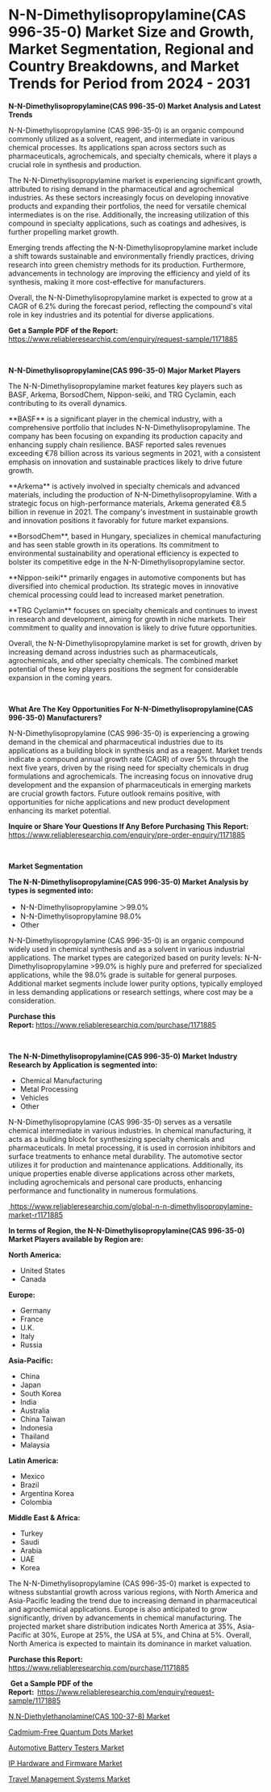 <p><h1>N-N-Dimethylisopropylamine(CAS 996-35-0) Market Size and Growth, Market Segmentation, Regional and Country Breakdowns, and Market Trends for Period from 2024 -  2031</h1></p><p><strong>N-N-Dimethylisopropylamine(CAS 996-35-0) Market Analysis and Latest Trends</strong></p>
<p><p>N-N-Dimethylisopropylamine (CAS 996-35-0) is an organic compound commonly utilized as a solvent, reagent, and intermediate in various chemical processes. Its applications span across sectors such as pharmaceuticals, agrochemicals, and specialty chemicals, where it plays a crucial role in synthesis and production.</p><p>The N-N-Dimethylisopropylamine market is experiencing significant growth, attributed to rising demand in the pharmaceutical and agrochemical industries. As these sectors increasingly focus on developing innovative products and expanding their portfolios, the need for versatile chemical intermediates is on the rise. Additionally, the increasing utilization of this compound in specialty applications, such as coatings and adhesives, is further propelling market growth.</p><p>Emerging trends affecting the N-N-Dimethylisopropylamine market include a shift towards sustainable and environmentally friendly practices, driving research into green chemistry methods for its production. Furthermore, advancements in technology are improving the efficiency and yield of its synthesis, making it more cost-effective for manufacturers.</p><p>Overall, the N-N-Dimethylisopropylamine market is expected to grow at a CAGR of 6.2% during the forecast period, reflecting the compound's vital role in key industries and its potential for diverse applications.</p></p>
<p><strong>Get a Sample PDF of the Report:&nbsp;</strong> <a href="https://www.reliableresearchiq.com/enquiry/request-sample/1171885?utm_campaign=1087&utm_medium=2&utm_source=Github&utm_content=ia&utm_term=01102024&utm_id=n-n-dimethylisopropylaminecas-996-35-0">https://www.reliableresearchiq.com/enquiry/request-sample/1171885</a></p>
<p>&nbsp;</p>
<p><strong>N-N-Dimethylisopropylamine(CAS 996-35-0) Major Market Players</strong></p>
<p><p>The N-N-Dimethylisopropylamine market features key players such as BASF, Arkema, BorsodChem, Nippon-seiki, and TRG Cyclamin, each contributing to its overall dynamics.</p><p>**BASF** is a significant player in the chemical industry, with a comprehensive portfolio that includes N-N-Dimethylisopropylamine. The company has been focusing on expanding its production capacity and enhancing supply chain resilience. BASF reported sales revenues exceeding €78 billion across its various segments in 2021, with a consistent emphasis on innovation and sustainable practices likely to drive future growth.</p><p>**Arkema** is actively involved in specialty chemicals and advanced materials, including the production of N-N-Dimethylisopropylamine. With a strategic focus on high-performance materials, Arkema generated €8.5 billion in revenue in 2021. The company's investment in sustainable growth and innovation positions it favorably for future market expansions.</p><p>**BorsodChem**, based in Hungary, specializes in chemical manufacturing and has seen stable growth in its operations. Its commitment to environmental sustainability and operational efficiency is expected to bolster its competitive edge in the N-N-Dimethylisopropylamine sector.</p><p>**Nippon-seiki** primarily engages in automotive components but has diversified into chemical production. Its strategic moves in innovative chemical processing could lead to increased market penetration.</p><p>**TRG Cyclamin** focuses on specialty chemicals and continues to invest in research and development, aiming for growth in niche markets. Their commitment to quality and innovation is likely to drive future opportunities.</p><p>Overall, the N-N-Dimethylisopropylamine market is set for growth, driven by increasing demand across industries such as pharmaceuticals, agrochemicals, and other specialty chemicals. The combined market potential of these key players positions the segment for considerable expansion in the coming years.</p></p>
<p>&nbsp;</p>
<p><strong>What Are The Key Opportunities For N-N-Dimethylisopropylamine(CAS 996-35-0) Manufacturers?</strong></p>
<p><p>N-N-Dimethylisopropylamine (CAS 996-35-0) is experiencing a growing demand in the chemical and pharmaceutical industries due to its applications as a building block in synthesis and as a reagent. Market trends indicate a compound annual growth rate (CAGR) of over 5% through the next five years, driven by the rising need for specialty chemicals in drug formulations and agrochemicals. The increasing focus on innovative drug development and the expansion of pharmaceuticals in emerging markets are crucial growth factors. Future outlook remains positive, with opportunities for niche applications and new product development enhancing its market potential.</p></p>
<p><strong>Inquire or Share Your Questions If Any Before Purchasing This Report:</strong> <a href="https://www.reliableresearchiq.com/enquiry/pre-order-enquiry/1171885?utm_campaign=1087&utm_medium=2&utm_source=Github&utm_content=ia&utm_term=01102024&utm_id=n-n-dimethylisopropylaminecas-996-35-0">https://www.reliableresearchiq.com/enquiry/pre-order-enquiry/1171885</a></p>
<p>&nbsp;</p>
<p><strong>Market Segmentation</strong></p>
<p><strong>The N-N-Dimethylisopropylamine(CAS 996-35-0) Market Analysis by types is segmented into:</strong></p>
<p><ul><li>N-N-Dimethylisopropylamine ＞99.0%</li><li>N-N-Dimethylisopropylamine 98.0%</li><li>Other</li></ul></p>
<p><p>N-N-Dimethylisopropylamine (CAS 996-35-0) is an organic compound widely used in chemical synthesis and as a solvent in various industrial applications. The market types are categorized based on purity levels: N-N-Dimethylisopropylamine >99.0% is highly pure and preferred for specialized applications, while the 98.0% grade is suitable for general purposes. Additional market segments include lower purity options, typically employed in less demanding applications or research settings, where cost may be a consideration.</p></p>
<p><strong>Purchase this Report:&nbsp;</strong><a href="https://www.reliableresearchiq.com/purchase/1171885?utm_campaign=1087&utm_medium=2&utm_source=Github&utm_content=ia&utm_term=01102024&utm_id=n-n-dimethylisopropylaminecas-996-35-0">https://www.reliableresearchiq.com/purchase/1171885</a></p>
<p>&nbsp;</p>
<p><strong>The N-N-Dimethylisopropylamine(CAS 996-35-0) Market Industry Research by Application is segmented into:</strong></p>
<p><ul><li>Chemical Manufacturing</li><li>Metal Processing</li><li>Vehicles</li><li>Other</li></ul></p>
<p><p>N-N-Dimethylisopropylamine (CAS 996-35-0) serves as a versatile chemical intermediate in various industries. In chemical manufacturing, it acts as a building block for synthesizing specialty chemicals and pharmaceuticals. In metal processing, it is used in corrosion inhibitors and surface treatments to enhance metal durability. The automotive sector utilizes it for production and maintenance applications. Additionally, its unique properties enable diverse applications across other markets, including agrochemicals and personal care products, enhancing performance and functionality in numerous formulations.</p></p>
<p><a href="https://www.reliableresearchiq.com/global-n-n-dimethylisopropylamine-market-r1171885?utm_campaign=1087&utm_medium=2&utm_source=Github&utm_content=ia&utm_term=01102024&utm_id=n-n-dimethylisopropylaminecas-996-35-0">&nbsp;https://www.reliableresearchiq.com/global-n-n-dimethylisopropylamine-market-r1171885</a></p>
<p><strong>In terms of Region, the N-N-Dimethylisopropylamine(CAS 996-35-0) Market Players available by Region are:</strong></p>
<p>
    <p> <strong> North America: </strong>
        <ul>
            <li>United States</li>
            <li>Canada</li>
        </ul>
        </p> 
    <p> <strong> Europe: </strong>
        <ul>
            <li>Germany</li>
            <li>France</li>
            <li>U.K.</li>
            <li>Italy</li>
            <li>Russia</li>
        </ul>
        </p> 
    <p> <strong> Asia-Pacific: </strong>
        <ul>
            <li>China</li>
            <li>Japan</li>
            <li>South Korea</li>
            <li>India</li>
            <li>Australia</li>
            <li>China Taiwan</li>
            <li>Indonesia</li>
            <li>Thailand</li>
            <li>Malaysia</li>
        </ul>
        </p> 
    <p> <strong> Latin America: </strong>
        <ul>
            <li>Mexico</li>
            <li>Brazil</li>
            <li>Argentina Korea</li>
            <li>Colombia</li>
        </ul>
        </p> 
    <p> <strong> Middle East & Africa: </strong>
        <ul>
            <li>Turkey</li>
            <li>Saudi</li>
            <li>Arabia</li>
            <li>UAE</li>
            <li>Korea</li>
        </ul>
    </p>
    </p>
<p><p>The N-N-Dimethylisopropylamine (CAS 996-35-0) market is expected to witness substantial growth across various regions, with North America and Asia-Pacific leading the trend due to increasing demand in pharmaceutical and agrochemical applications. Europe is also anticipated to grow significantly, driven by advancements in chemical manufacturing. The projected market share distribution indicates North America at 35%, Asia-Pacific at 30%, Europe at 25%, the USA at 5%, and China at 5%. Overall, North America is expected to maintain its dominance in market valuation.</p></p>
<p><strong>Purchase this Report: </strong><a href="https://www.reliableresearchiq.com/purchase/1171885?utm_campaign=1087&utm_medium=2&utm_source=Github&utm_content=ia&utm_term=01102024&utm_id=n-n-dimethylisopropylaminecas-996-35-0">https://www.reliableresearchiq.com/purchase/1171885</a></p>
<p>&nbsp;<strong>Get a Sample PDF of the Report:&nbsp;&nbsp;</strong><a href="https://www.reliableresearchiq.com/enquiry/request-sample/1171885?utm_campaign=1087&utm_medium=2&utm_source=Github&utm_content=ia&utm_term=01102024&utm_id=n-n-dimethylisopropylaminecas-996-35-0">https://www.reliableresearchiq.com/enquiry/request-sample/1171885</a></p>
<p><strong></strong></p>
<p><p><a href="https://github.com/miisleuze/Market-Research-Report-List-1/blob/main/nn-diethylethanolaminecas-100-37-8-market.md?utm_campaign=1087&utm_medium=2&utm_source=Github&utm_content=ia&utm_term=01102024&utm_id=n-n-dimethylisopropylaminecas-996-35-0">N,N-Diethylethanolamine(CAS 100-37-8) Market</a></p><p><a href="https://issuu.com/reportprime-2/docs/cadmium-free-quantum-dots-market-si_46eab854df10d7?utm_campaign=1087&utm_medium=2&utm_source=Github&utm_content=ia&utm_term=01102024&utm_id=n-n-dimethylisopropylaminecas-996-35-0">Cadmium-Free Quantum Dots Market</a></p><p><a href="https://www.linkedin.com/pulse/automotive-battery-testers-market-size-segmentation-trends-b3uxe?utm_campaign=1087&utm_medium=2&utm_source=Github&utm_content=ia&utm_term=01102024&utm_id=n-n-dimethylisopropylaminecas-996-35-0">Automotive Battery Testers Market</a></p><p><a href="https://issuu.com/reportprime-2/docs/ip-hardware-and-firmware-market-siz_fee37580caa281?utm_campaign=1087&utm_medium=2&utm_source=Github&utm_content=ia&utm_term=01102024&utm_id=n-n-dimethylisopropylaminecas-996-35-0">IP Hardware and Firmware Market</a></p><p><a href="https://www.linkedin.com/pulse/deep-dive-travel-management-systems-market-itstrends-segmentation-wvpuf?utm_campaign=1087&utm_medium=2&utm_source=Github&utm_content=ia&utm_term=01102024&utm_id=n-n-dimethylisopropylaminecas-996-35-0">Travel Management Systems Market</a></p></p>